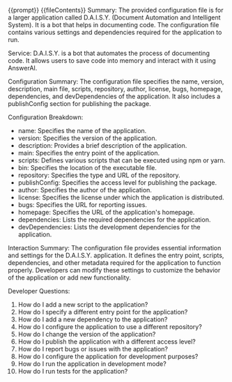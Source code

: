 {{prompt}}
{{fileContents}}
Summary:
The provided configuration file is for a larger application called D.A.I.S.Y. (Document Automation and Intelligent System). It is a bot that helps in documenting code. The configuration file contains various settings and dependencies required for the application to run.

Service:
D.A.I.S.Y. is a bot that automates the process of documenting code. It allows users to save code into memory and interact with it using AnswerAI.

Configuration Summary:
The configuration file specifies the name, version, description, main file, scripts, repository, author, license, bugs, homepage, dependencies, and devDependencies of the application. It also includes a publishConfig section for publishing the package.

Configuration Breakdown:
- name: Specifies the name of the application.
- version: Specifies the version of the application.
- description: Provides a brief description of the application.
- main: Specifies the entry point of the application.
- scripts: Defines various scripts that can be executed using npm or yarn.
- bin: Specifies the location of the executable file.
- repository: Specifies the type and URL of the repository.
- publishConfig: Specifies the access level for publishing the package.
- author: Specifies the author of the application.
- license: Specifies the license under which the application is distributed.
- bugs: Specifies the URL for reporting issues.
- homepage: Specifies the URL of the application's homepage.
- dependencies: Lists the required dependencies for the application.
- devDependencies: Lists the development dependencies for the application.

Interaction Summary:
The configuration file provides essential information and settings for the D.A.I.S.Y. application. It defines the entry point, scripts, dependencies, and other metadata required for the application to function properly. Developers can modify these settings to customize the behavior of the application or add new functionality.

Developer Questions:
1. How do I add a new script to the application?
2. How do I specify a different entry point for the application?
3. How do I add a new dependency to the application?
4. How do I configure the application to use a different repository?
5. How do I change the version of the application?
6. How do I publish the application with a different access level?
7. How do I report bugs or issues with the application?
8. How do I configure the application for development purposes?
9. How do I run the application in development mode?
10. How do I run tests for the application?